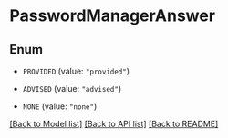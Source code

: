 # PasswordManagerAnswer

## Enum


* `PROVIDED` (value: `"provided"`)

* `ADVISED` (value: `"advised"`)

* `NONE` (value: `"none"`)


[[Back to Model list]](../README.md#documentation-for-models) [[Back to API list]](../README.md#documentation-for-api-endpoints) [[Back to README]](../README.md)


